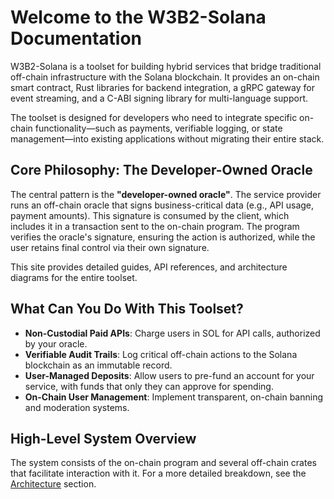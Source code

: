 # Welcome to the W3B2-Solana Documentation

W3B2-Solana is a toolset for building hybrid services that bridge traditional off-chain infrastructure with the Solana blockchain. It provides an on-chain smart contract, Rust libraries for backend integration, a gRPC gateway for event streaming, and a C-ABI signing library for multi-language support.

The toolset is designed for developers who need to integrate specific on-chain functionality—such as payments, verifiable logging, or state management—into existing applications without migrating their entire stack.

## Core Philosophy: The Developer-Owned Oracle

The central pattern is the **"developer-owned oracle"**. The service provider runs an off-chain oracle that signs business-critical data (e.g., API usage, payment amounts). This signature is consumed by the client, which includes it in a transaction sent to the on-chain program. The program verifies the oracle's signature, ensuring the action is authorized, while the user retains final control via their own signature.

This site provides detailed guides, API references, and architecture diagrams for the entire toolset.

## What Can You Do With This Toolset?

-   **Non-Custodial Paid APIs**: Charge users in SOL for API calls, authorized by your oracle.
-   **Verifiable Audit Trails**: Log critical off-chain actions to the Solana blockchain as an immutable record.
-   **User-Managed Deposits**: Allow users to pre-fund an account for your service, with funds that only they can approve for spending.
-   **On-Chain User Management**: Implement transparent, on-chain banning and moderation systems.

## High-Level System Overview

The system consists of the on-chain program and several off-chain crates that facilitate interaction with it. For a more detailed breakdown, see the [Architecture](architecture/concepts.md) section.